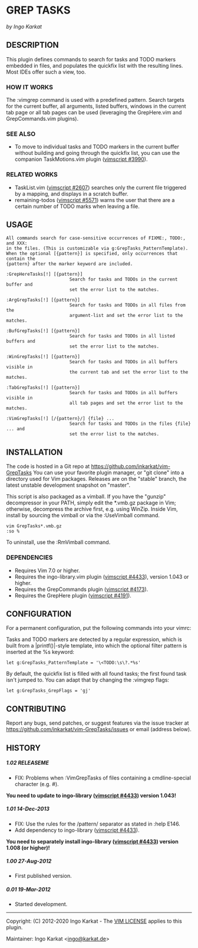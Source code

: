 GREP TASKS
===============================================================================
_by Ingo Karkat_

DESCRIPTION
------------------------------------------------------------------------------

This plugin defines commands to search for tasks and TODO markers embedded in
files, and populates the quickfix list with the resulting lines. Most IDEs
offer such a view, too.

### HOW IT WORKS

The :vimgrep command is used with a predefined pattern. Search targets for
the current buffer, all arguments, listed buffers, windows in the current tab
page or all tab pages can be used (leveraging the GrepHere.vim and
GrepCommands.vim plugins).

### SEE ALSO

- To move to individual tasks and TODO markers in the current buffer without
  building and going through the quickfix list, you can use the companion
  TaskMotions.vim plugin ([vimscript #3990](http://www.vim.org/scripts/script.php?script_id=3990)).

### RELATED WORKS

- TaskList.vim ([vimscript #2607](http://www.vim.org/scripts/script.php?script_id=2607)) searches only the current file triggered by a
  mapping, and displays in a scratch buffer.
- remaining-todos ([vimscript #5571](http://www.vim.org/scripts/script.php?script_id=5571)) warns the user that there are a certain
  number of TODO marks when leaving a file.

USAGE
------------------------------------------------------------------------------

    All commands search for case-sensitive occurrences of FIXME:, TODO:, and XXX:
    in the files. (This is customizable via g:GrepTasks_PatternTemplate).
    When the optional [{pattern}] is specified, only occurrences that contain the
    {pattern} after the marker keyword are included.

    :GrepHereTasks[!] [{pattern}]
                            Search for tasks and TODOs in the current buffer and
                            set the error list to the matches.

    :ArgGrepTasks[!] [{pattern}]
                            Search for tasks and TODOs in all files from the
                            argument-list and set the error list to the matches.

    :BufGrepTasks[!] [{pattern}]
                            Search for tasks and TODOs in all listed buffers and
                            set the error list to the matches.

    :WinGrepTasks[!] [{pattern}]
                            Search for tasks and TODOs in all buffers visible in
                            the current tab and set the error list to the matches.

    :TabGrepTasks[!] [{pattern}]
                            Search for tasks and TODOs in all buffers visible in
                            all tab pages and set the error list to the matches.

    :VimGrepTasks[!] [/{pattern}/] {file} ...
                            Search for tasks and TODOs in the files {file} ... and
                            set the error list to the matches.

INSTALLATION
------------------------------------------------------------------------------

The code is hosted in a Git repo at
    https://github.com/inkarkat/vim-GrepTasks
You can use your favorite plugin manager, or "git clone" into a directory used
for Vim packages. Releases are on the "stable" branch, the latest unstable
development snapshot on "master".

This script is also packaged as a vimball. If you have the "gunzip"
decompressor in your PATH, simply edit the \*.vmb.gz package in Vim; otherwise,
decompress the archive first, e.g. using WinZip. Inside Vim, install by
sourcing the vimball or via the :UseVimball command.

    vim GrepTasks*.vmb.gz
    :so %

To uninstall, use the :RmVimball command.

### DEPENDENCIES

- Requires Vim 7.0 or higher.
- Requires the ingo-library.vim plugin ([vimscript #4433](http://www.vim.org/scripts/script.php?script_id=4433)), version 1.043 or
  higher.
- Requires the GrepCommands plugin ([vimscript #4173](http://www.vim.org/scripts/script.php?script_id=4173)).
- Requires the GrepHere plugin ([vimscript #4191](http://www.vim.org/scripts/script.php?script_id=4191)).

CONFIGURATION
------------------------------------------------------------------------------

For a permanent configuration, put the following commands into your vimrc:

Tasks and TODO markers are detected by a regular expression, which is built
from a |printf()|-style template, into which the optional filter pattern is
inserted at the %s keyword:

    let g:GrepTasks_PatternTemplate = '\<TODO:\s\?.*%s'

By default, the quickfix list is filled with all found tasks; the first found
task isn't jumped to. You can adapt that by changing the :vimgrep flags:

    let g:GrepTasks_GrepFlags = 'gj'

CONTRIBUTING
------------------------------------------------------------------------------

Report any bugs, send patches, or suggest features via the issue tracker at
https://github.com/inkarkat/vim-GrepTasks/issues or email (address below).

HISTORY
------------------------------------------------------------------------------

##### 1.02    RELEASEME
- FIX: Problems when :VimGrepTasks of files containing a cmdline-special
  character (e.g. #).

__You need to update to ingo-library ([vimscript #4433](http://www.vim.org/scripts/script.php?script_id=4433)) version 1.043!__

##### 1.01    14-Dec-2013
- FIX: Use the rules for the /pattern/ separator as stated in :help E146.
- Add dependency to ingo-library ([vimscript #4433](http://www.vim.org/scripts/script.php?script_id=4433)).

__You need to separately
  install ingo-library ([vimscript #4433](http://www.vim.org/scripts/script.php?script_id=4433)) version 1.008 (or higher)!__

##### 1.00    27-Aug-2012
- First published version.

##### 0.01    19-Mar-2012
- Started development.

------------------------------------------------------------------------------
Copyright: (C) 2012-2020 Ingo Karkat -
The [VIM LICENSE](http://vimdoc.sourceforge.net/htmldoc/uganda.html#license) applies to this plugin.

Maintainer:     Ingo Karkat &lt;ingo@karkat.de&gt;
